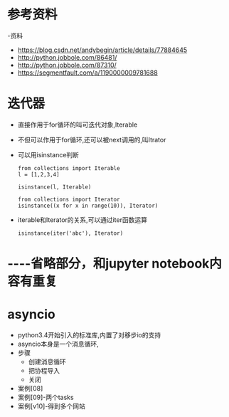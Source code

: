 # 参考资料
-资料
  - https://blog.csdn.net/andybegin/article/details/77884645
  - http://python.jobbole.com/86481/
  - http://python.jobbole.com/87310/
  - https://segmentfault.com/a/1190000009781688

# 迭代器
- 直接作用于for循环的叫可迭代对象,Iterable
- 不但可以作用于for循环,还可以被next调用的,叫Itrator
- 可以用isinstance判断

      from collections import Iterable
      l = [1,2,3,4]

      isinstance(l, Iterable)

      from collections import Iterator
      isinstance((x for x in range(10)), Iterator)

- iterable和Iterator的关系,可以通过iter函数运算

      isinstance(iter('abc'), Iterator)

# ----省略部分，和jupyter notebook内容有重复

# asyncio
- python3.4开始引入的标准库,内置了对移步io的支持
- asyncio本身是一个消息循环,
- 步骤
    - 创建消息循环
    - 把协程导入
    - 关闭
- 案例[08]
- 案例[09]-两个tasks
- 案例[v10]-得到多个网站
